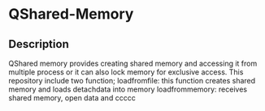 # QShared-Memory
## Description
QShared memory provides creating shared memory and accessing it from multiple process or it can also lock memory for exclusive access.
This repository include two function; 
      loadfromfile: this function creates shared memory and loads detach  data into memory
      loadfrommemory: receives shared memory, open data and  ccccc

